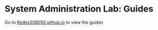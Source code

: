# System Administration Lab: Guides
Go to [Redex208050.github.io](https://redex208050.github.io/) to view the guides
